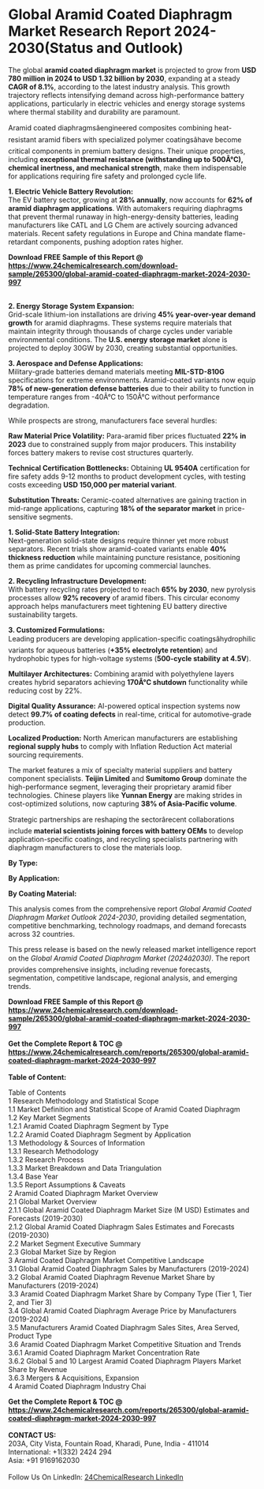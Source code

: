 <h1>Global Aramid Coated Diaphragm Market Research Report 2024-2030(Status and Outlook)</h1><p>The global <strong>aramid coated diaphragm market</strong> is projected to grow from <strong>USD 780 million in 2024 to USD 1.32 billion by 2030</strong>, expanding at a steady <strong>CAGR of 8.1%</strong>, according to the latest industry analysis. This growth trajectory reflects intensifying demand across high-performance battery applications, particularly in electric vehicles and energy storage systems where thermal stability and durability are paramount.</p><p>Aramid coated diaphragmsâengineered composites combining heat-resistant aramid fibers with specialized polymer coatingsâhave become critical components in premium battery designs. Their unique properties, including <strong>exceptional thermal resistance (withstanding up to 500Â°C), chemical inertness, and mechanical strength</strong>, make them indispensable for applications requiring fire safety and prolonged cycle life.</p><p><strong>1. Electric Vehicle Battery Revolution:</strong><br>
The EV battery sector, growing at <strong>28% annually</strong>, now accounts for <strong>62% of aramid diaphragm applications</strong>. With automakers requiring diaphragms that prevent thermal runaway in high-energy-density batteries, leading manufacturers like CATL and LG Chem are actively sourcing advanced materials. Recent safety regulations in Europe and China mandate flame-retardant components, pushing adoption rates higher.</p><div><b>Download FREE Sample of this Report @ 
            <a href="https://www.24chemicalresearch.com/download-sample/265300/global-aramid-coated-diaphragm-market-2024-2030-997">
            https://www.24chemicalresearch.com/download-sample/265300/global-aramid-coated-diaphragm-market-2024-2030-997</a></b></div><br><p><strong>2. Energy Storage System Expansion:</strong><br>
Grid-scale lithium-ion installations are driving <strong>45% year-over-year demand growth</strong> for aramid diaphragms. These systems require materials that maintain integrity through thousands of charge cycles under variable environmental conditions. The <strong>U.S. energy storage market</strong> alone is projected to deploy 30GW by 2030, creating substantial opportunities.</p><p><strong>3. Aerospace and Defense Applications:</strong><br>
Military-grade batteries demand materials meeting <strong>MIL-STD-810G</strong> specifications for extreme environments. Aramid-coated variants now equip <strong>78% of new-generation defense batteries</strong> due to their ability to function in temperature ranges from -40Â°C to 150Â°C without performance degradation.</p><p>While prospects are strong, manufacturers face several hurdles:</p><p><strong>Raw Material Price Volatility:</strong> Para-aramid fiber prices fluctuated <strong>22% in 2023</strong> due to constrained supply from major producers. This instability forces battery makers to revise cost structures quarterly.</p><p><strong>Technical Certification Bottlenecks:</strong> Obtaining <strong>UL 9540A</strong> certification for fire safety adds 9-12 months to product development cycles, with testing costs exceeding <strong>USD 150,000 per material variant</strong>.</p><p><strong>Substitution Threats:</strong> Ceramic-coated alternatives are gaining traction in mid-range applications, capturing <strong>18% of the separator market</strong> in price-sensitive segments.</p><p><strong>1. Solid-State Battery Integration:</strong><br>
Next-generation solid-state designs require thinner yet more robust separators. Recent trials show aramid-coated variants enable <strong>40% thickness reduction</strong> while maintaining puncture resistance, positioning them as prime candidates for upcoming commercial launches.</p><p><strong>2. Recycling Infrastructure Development:</strong><br>
With battery recycling rates projected to reach <strong>65% by 2030</strong>, new pyrolysis processes allow <strong>92% recovery</strong> of aramid fibers. This circular economy approach helps manufacturers meet tightening EU battery directive sustainability targets.</p><p><strong>3. Customized Formulations:</strong><br>
Leading producers are developing application-specific coatingsâhydrophilic variants for aqueous batteries (<strong>+35% electrolyte retention</strong>) and hydrophobic types for high-voltage systems (<strong>500-cycle stability at 4.5V</strong>).</p><p><strong>Multilayer Architectures:</strong> Combining aramid with polyethylene layers creates hybrid separators achieving <strong>170Â°C shutdown</strong> functionality while reducing cost by 22%.</p><p><strong>Digital Quality Assurance:</strong> AI-powered optical inspection systems now detect <strong>99.7% of coating defects</strong> in real-time, critical for automotive-grade production.</p><p><strong>Localized Production:</strong> North American manufacturers are establishing <strong>regional supply hubs</strong> to comply with Inflation Reduction Act material sourcing requirements.</p><p>The market features a mix of specialty material suppliers and battery component specialists. <strong>Teijin Limited</strong> and <strong>Sumitomo Group</strong> dominate the high-performance segment, leveraging their proprietary aramid fiber technologies. Chinese players like <strong>Yunnan Energy</strong> are making strides in cost-optimized solutions, now capturing <strong>38% of Asia-Pacific volume</strong>.</p><p>Strategic partnerships are reshaping the sectorârecent collaborations include <strong>material scientists joining forces with battery OEMs</strong> to develop application-specific coatings, and recycling specialists partnering with diaphragm manufacturers to close the materials loop.</p><p><strong>By Type:</strong></p><p><strong>By Application:</strong></p><p><strong>By Coating Material:</strong></p><p>This analysis comes from the comprehensive report <em>Global Aramid Coated Diaphragm Market Outlook 2024-2030</em>, providing detailed segmentation, competitive benchmarking, technology roadmaps, and demand forecasts across 32 countries.</p><p>This press release is based on the newly released market intelligence report on the <em>Global Aramid Coated Diaphragm Market (2024â2030)</em>. The report provides comprehensive insights, including revenue forecasts, segmentation, competitive landscape, regional analysis, and emerging trends.</p><div><b>Download FREE Sample of this Report @ 
            <a href="https://www.24chemicalresearch.com/download-sample/265300/global-aramid-coated-diaphragm-market-2024-2030-997">
            https://www.24chemicalresearch.com/download-sample/265300/global-aramid-coated-diaphragm-market-2024-2030-997</a></b></div><br><div><b>Get the Complete Report & TOC @ 
            <a href="https://www.24chemicalresearch.com/reports/265300/global-aramid-coated-diaphragm-market-2024-2030-997">
            https://www.24chemicalresearch.com/reports/265300/global-aramid-coated-diaphragm-market-2024-2030-997</a></b></div><br>
            <b>Table of Content:</b><p>Table of Contents<br />
1 Research Methodology and Statistical Scope<br />
1.1 Market Definition and Statistical Scope of Aramid Coated Diaphragm<br />
1.2 Key Market Segments<br />
1.2.1 Aramid Coated Diaphragm Segment by Type<br />
1.2.2 Aramid Coated Diaphragm Segment by Application<br />
1.3 Methodology & Sources of Information<br />
1.3.1 Research Methodology<br />
1.3.2 Research Process<br />
1.3.3 Market Breakdown and Data Triangulation<br />
1.3.4 Base Year<br />
1.3.5 Report Assumptions & Caveats<br />
2 Aramid Coated Diaphragm Market Overview<br />
2.1 Global Market Overview<br />
2.1.1 Global Aramid Coated Diaphragm Market Size (M USD) Estimates and Forecasts (2019-2030)<br />
2.1.2 Global Aramid Coated Diaphragm Sales Estimates and Forecasts (2019-2030)<br />
2.2 Market Segment Executive Summary<br />
2.3 Global Market Size by Region<br />
3 Aramid Coated Diaphragm Market Competitive Landscape<br />
3.1 Global Aramid Coated Diaphragm Sales by Manufacturers (2019-2024)<br />
3.2 Global Aramid Coated Diaphragm Revenue Market Share by Manufacturers (2019-2024)<br />
3.3 Aramid Coated Diaphragm Market Share by Company Type (Tier 1, Tier 2, and Tier 3)<br />
3.4 Global Aramid Coated Diaphragm Average Price by Manufacturers (2019-2024)<br />
3.5 Manufacturers Aramid Coated Diaphragm Sales Sites, Area Served, Product Type<br />
3.6 Aramid Coated Diaphragm Market Competitive Situation and Trends<br />
3.6.1 Aramid Coated Diaphragm Market Concentration Rate<br />
3.6.2 Global 5 and 10 Largest Aramid Coated Diaphragm Players Market Share by Revenue<br />
3.6.3 Mergers & Acquisitions, Expansion<br />
4 Aramid Coated Diaphragm Industry Chai</p><div><b>Get the Complete Report & TOC @ 
            <a href="https://www.24chemicalresearch.com/reports/265300/global-aramid-coated-diaphragm-market-2024-2030-997">
            https://www.24chemicalresearch.com/reports/265300/global-aramid-coated-diaphragm-market-2024-2030-997</a></b></div><br><b>CONTACT US:</b><br>
            203A, City Vista, Fountain Road, Kharadi, Pune, India - 411014<br>
            International: +1(332) 2424 294<br>
            Asia: +91 9169162030 <br><br>
            Follow Us On LinkedIn: <a href="https://www.linkedin.com/company/24chemicalresearch/">24ChemicalResearch LinkedIn</a>